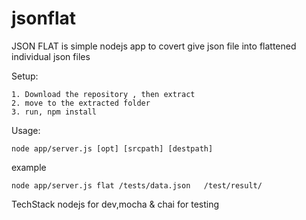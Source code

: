 # jsonflat

JSON FLAT is simple nodejs app to covert give json file into flattened individual json files


Setup:

	1. Download the repository , then extract
	2. move to the extracted folder 
	3. run, npm install


Usage: 
    
    node app/server.js [opt] [srcpath] [destpath]


example 
    
    node app/server.js flat /tests/data.json   /test/result/


TechStack
    nodejs for dev,mocha & chai for testing
